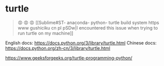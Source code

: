# turtle

> 😡 😡 😡 
> [[Sublime#ST- anaconda- python- turtle build system https www gushiciku cn pl pSDw|I encountered this issue when trying to run turtle on my machine]]

English docs: https://docs.python.org/3/library/turtle.html
Chinese docs: https://docs.python.org/zh-cn/3/library/turtle.html

https://www.geeksforgeeks.org/turtle-programming-python/
